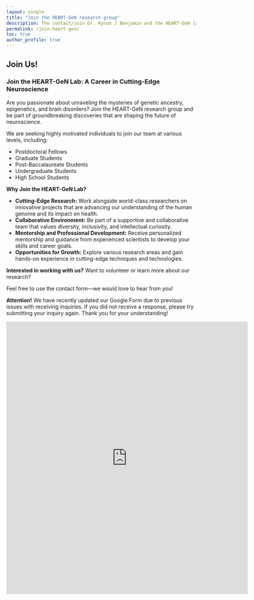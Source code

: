 ```yaml
---
layout: single
title: "Join the HEART-GeN research group"
description: The contact/join Dr. Kynon J Benjamin and the HEART-GeN lab for opportunities.
permalink: /join-heart-gen/
toc: true
author_profile: true
---
```


## Join Us!

### **Join the HEART-GeN Lab: A Career in Cutting-Edge Neuroscience**

Are you passionate about unraveling the mysteries of genetic ancestry,
epigenetics, and brain disorders? Join the HEART-GeN research group and be
part of groundbreaking discoveries that are shaping the future of neuroscience.

We are seeking highly motivated individuals to join our team at various levels,
including:
 * Postdoctoral Fellows
 * Graduate Students
 * Post-Baccalaureate Students
 * Undergraduate Students
 * High School Students

**Why Join the HEART-GeN Lab?**

 * **Cutting-Edge Research:** Work alongside world-class researchers on innovative projects that are advancing our understanding of the human genome and its impact on health.
 * **Collaborative Environment:** Be part of a supportive and collaborative team that values diversity, inclusivity, and intellectual curiosity.
 * **Mentorship and Professional Development:** Receive personalized mentorship and guidance from experienced scientists to develop your skills and career goals.
 * **Opportunities for Growth:** Explore various research areas and gain hands-on experience in cutting-edge techniques and technologies.


**Interested in working with us?** Want to volunteer or learn more about our
research?

Feel free to use the contact form—we would love to hear from you!

**Attention!** We have recently updated our Google Form due to previous issues with 
receiving inquiries. If you did not receive a response, please try submitting your 
inquiry again. Thank you for your understanding!

<!-- <button name="button" onclick="mailto:kynon.benjamin@northwestern.edu">Email</button> -->

<iframe src="https://docs.google.com/forms/d/e/1FAIpQLScMLzTgwabaVAff4HUgzsA-z2L3Uz7xvLsBz8PTE420RSwbsw/viewform?embedded=true" width="640" height="721" frameborder="0" marginheight="0" marginwidth="0">Loading…</iframe>
